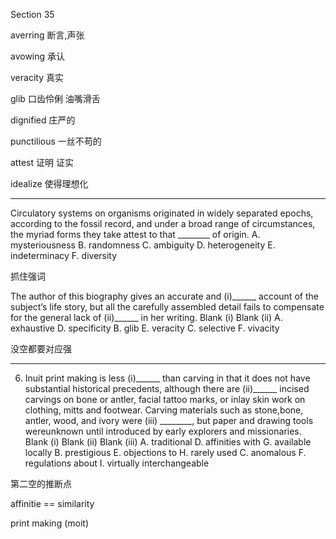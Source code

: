 Section 35

averring	断言,声张

avowing	承认

veracity	真实

glib	口齿伶俐 油嘴滑舌

dignified	庄严的

punctilious	一丝不苟的

attest	证明 证实

idealize	使得理想化

---

Circulatory systems on organisms originated in widely separated epochs, according to the fossil record, and under a broad range of circumstances, the myriad forms they take attest to that ________ of origin.
A. mysteriousness
B. randomness
C. ambiguity
D. heterogeneity
E. indeterminacy
F. diversity

抓住强词 

The author of this biography gives an accurate and (i)______ account of the subject’s life story, but all the carefully assembled detail fails to compensate for the general lack of (ii)______ in her writing.
Blank (i) Blank (ii)
A. exhaustive D. specificity
B. glib E. veracity
C. selective F. vivacity

没空都要对应强



---

6. Inuit print making is less (i)______ than carving in that it does not have substantial historical precedents, although there are (ii)______ incised carvings on bone or antler, facial tattoo marks, or inlay skin work on clothing, mitts and footwear. Carving materials such as stone,bone, antler, wood, and ivory were (iii) ________, but paper and drawing tools wereunknown until introduced by early explorers and missionaries.
Blank (i) Blank (ii) Blank (iii) 
A. traditional D. affinities with G. available locally
B. prestigious E. objections to H. rarely used
C. anomalous F. regulations about I. virtually interchangeable

第二空的推断点

affinitie 	==	similarity

print making (moit)